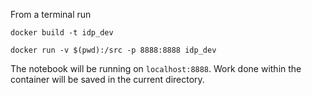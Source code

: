 From a terminal run 

`docker build -t idp_dev`

`docker run -v $(pwd):/src -p 8888:8888 idp_dev`

The notebook will be running on `localhost:8888`. Work done within the container will be saved in the current directory. 

